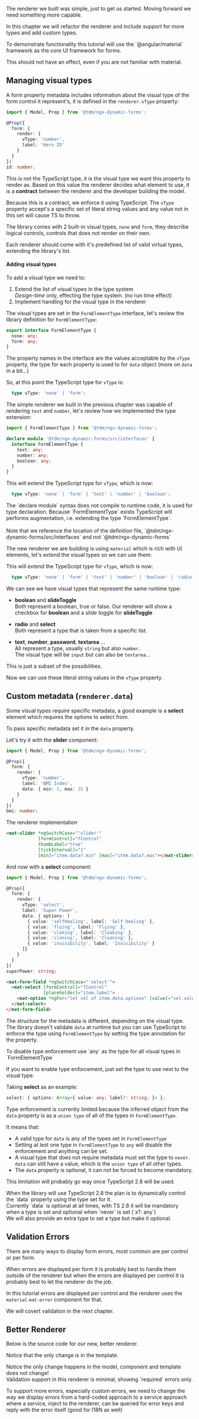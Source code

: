 <!--@tdm-example:part1-->
The renderer we built was simple, just to get us started. Moving forward
we need something more capable.

In this chapter we will refactor the renderer and include support
for more types and add custom types.

<div class="alert">
  To demonstrate functionality this tutorial will use the
  `@angular/material` framework as the core UI framework for forms.

  This should not have an effect, even if you are not familiar with
  material. 
</div> 

## Managing visual types
A form property metadata includes information about the visual type of
the form control it represent's, it is defined in the `renderer.vType`
property:

```ts
import { Model, Prop } from '@tdm/ngx-dynamic-forms';

@Prop({
  form: {
    render: {
      vType: 'number',
      label: 'Hero ID'
    }
  }
})
id: number;
```

This is not the TypeScript type, it is the visual type we want this
property to render as. Based on this value the renderer decides what
element to use, it is a **contract** between the renderer and the
developer building the model.

Because this is a contract, we enforce it using TypeScript. The `vType`
property accept's a specific set of literal string values and any value
not in this set will cause TS to throw.

The library comes with 2 built-in visual types, `none` and `form`, they
describe logical controls, controls that does not render on their own.

Each renderer should come with it's predefined list of valid virtual
types, extending the library's list.

#### Adding visual types
To add a visual type we need to:
  1. Extend the list of visual types in the type system  
  *Design-time* only, effecting the type system. (no run time effect)
  2. Implement handling for the visual type in the renderer  

The visual types are set in the `FormElementType` interface, let's
review the library definition for `FormElementType`:

```ts
export interface FormElementType {
  none: any;
  form: any;
}
```

The property names in the interface are the values acceptable by the
`vType` property, the type for each property is used to for `data`
object (more on `data` in a bit...)

So, at this point the TypeScript type for `vType` is:
```ts
  type vType: 'none' | 'form';
```

The simple renderer we built in the previous chapter was capable
of rendering `text` and `number`, let's review how we implemented the
type extension:

```ts
import { FormElementType } from '@tdm/ngx-dynamic-forms';

declare module '@tdm/ngx-dynamic-forms/src/interfaces' {
  interface FormElementType {
    text: any;
    number: any;
    boolean: any;    
  }
}
```

This will extend the TypeScript type for `vType`, which is now:
```ts
  type vType: 'none' | 'form' | 'text' | 'number' | 'boolean';
```

<div class="info">
The `declare module` syntax does not compile to runtime code, it is
used for type declaration. Because `FormElementType` exists TypeScript
will performs augmentation, i.e. extending the type `FormElementType`.
<br>
<br>
Note that we reference the location of the definition file,
`@tdm/ngx-dynamic-forms/src/interfaces` and not `@tdm/ngx-dynamic-forms`
</div>

The new renderer we are building is using `material` which is rich with
UI elements, let's extend the visual types so we can use them:

<!--@tdm-example:part1-->
<!--@tdm-example:part2-->

This will extend the TypeScript type for `vType`, which is now:
```ts
  type vType: 'none' | 'form' | 'text' | 'number' | 'boolean' | 'radio' | 'select' | 'password' | 'slider' | 'slideToggle' | 'textarea';  
```

We can see we have visual types that represent the same runtime type:

  - **boolean** and **slideToggle**  
  Both represent a boolean, true or false. Our renderer will show a
  checkbox for **boolean** and a slide toggle for **slideToggle**

  - **radio** and **select**  
  Both represent a type that is taken from a specific list.

  - **text**, **number**, **password**, **textarea** ...  
  All represent a type, usually `string` but also `number`.  
  The visual type will be `input` but can also be `textarea`...

This is just a subset of the possibilities.
 

Now we can use these literal string values in the `vType` property.

## Custom metadata (`renderer.data`)
Some visual types require specific metadata, a good example is a
**select** element which requires the options to select from.

To pass specific metadata set it in the `data` property.

Let's try it with the **slider** component:

```ts
import { Model, Prop } from '@tdm/ngx-dynamic-forms';

@Prop({
  form: {
    render: {
      vType: 'number',
      label: 'BMI Index',
      data: { min: 1, max: 35 }
    }
  }
})
bmi: number;
```

The renderer implementation

```html     
<mat-slider *ngSwitchCase="'slider'"
            [formControl]="fControl"
            thumbLabel="true"
            [tickInterval]="1"
            [min]="item.data?.min" [max]="item.data?.max"></mat-slider>
```


And now with a **select** component:


```ts
import { Model, Prop } from '@tdm/ngx-dynamic-forms';

@Prop({
  form: {
    render: {
      vType: 'select',
      label: 'Super Power',
      data: { options: [
        { value: 'selfHealing', label: 'Self Healing' },
        { value: 'flying', label: 'Flying' },
        { value: 'cloking', label: 'Cloaking' },
        { value: 'cloning', label: 'Cloaning' },
        { value: 'invisibility', label: 'Invisibility' }
      ]}
    }
  }
})
superPower: string;
```

```html
<mat-form-field *ngSwitchCase="'select'">
  <mat-select [formControl]="fControl"
              [placeholder]="item.label">
    <mat-option *ngFor="let sel of item.data.options" [value]="sel.value">{{sel.label || sel.value}}</mat-option>
  </mat-select>
</mat-form-field>
```

The structure for the metadata is different, depending on the visual
type. The library doesn't validate `data` at runtime but you can use
TypeScript to enforce the type using `FormElementType` by setting the
type annotation for the property.

<div class="alert">
To disable type enforcement use `any` as the type for all visual types
in `FormElementType`
</div>

If you want to enable type enforcement, just set the type to use next to
the visual type.

Taking **select** as an example:
```ts
select: { options: Array<{ value: any; label?: string; }> };
``` 

Type enforcement is currently limited because the inferred object from
the `data` property is as a `union type` of all of the types in
`FormElementType`.
 
It means that:

  - A valid type for `data` is any of the types set in `FormElementType`
  - Setting at lest one type in `FormElementType` to `any` will disable
  the enforcement and anything can be set.
  - A visual type that does not require metadata must set the type to
  `never`. `data` can still have a value, which is the `union type` of
  all other types.
  - The `data` property is optional, it can not be forced to become
  mandatory. 

This limitation will probably go way once TypeScript 2.8 will be used.

<div class="info">
When the library will use TypeScript 2.8 the plan is to dynamically
control the `data` property using the type set for it.
<br>
Currently `data` is optional at all times, with TS 2.8 it will be
mandatory when a type is set and optional when `never` is set (`x?: any`)
<br>
We will also provide an extra type to set a type but make it optional.
</div> 

## Validation Errors
There are many ways to display form errors, most common are per control
or per form.

When errors are displayed per form it is probably best to handle them
outside of the renderer but when the errors are displayed per control
it is probably best to let the renderer do the job.

In this tutorial errors are displayed per control and the renderer
uses the `material` `mat-error` component for that.  

<div class="alert">
  We will covert validation in the next chapter. 
</div>

## Better Renderer
Below is the source code for our new, better renderer.  

Notice that the only change is in the template.
<!--@tdm-example:part2-->
<!--@tdm-example:part3-->
<div class="info">
  Notice the only change happens in the model, component and template does not change!
</div>

<div class="alert">
  Validation support in this renderer is minimal, showing `required` errors
  only.
   
  To support more errors, especially custom errors, we need to change
  the way we display errors from a hard-coded approach to a service
  approach where a service, inject to the renderer, can be queried for
  error keys and reply with the error itself (good for I18N as well)

</div>


<!--@tdm-example:part3-->